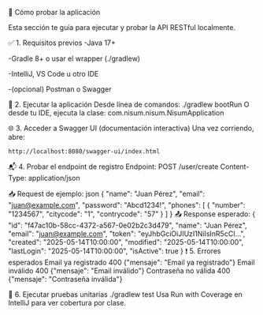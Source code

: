 🧪 Cómo probar la aplicación

Esta sección te guía para ejecutar y probar la API RESTful localmente.

✅ 1. Requisitos previos
   -Java 17+

   -Gradle 8+ o usar el wrapper (./gradlew)

   -IntelliJ, VS Code u otro IDE

   -(opcional) Postman o Swagger

🚀 2. Ejecutar la aplicación
    Desde línea de comandos:
    ./gradlew bootRun
    O desde tu IDE, ejecuta la clase: com.nisum.nisum.NisumApplication
    
🌐 3. Acceder a Swagger UI (documentación interactiva)
    Una vez corriendo, abre:

    http://localhost:8080/swagger-ui/index.html

📬 4. Probar el endpoint de registro
    Endpoint: POST /user/create
    Content-Type: application/json

📥 Request de ejemplo:
    json
    {
      "name": "Juan Pérez",
      "email": "juan@example.com",
      "password": "Abcd1234!",
      "phones": [
        {
          "number": "1234567",
          "citycode": "1",
          "contrycode": "57"
        }
      ]
    }
📤 Response esperado:
    {
      "id": "f47ac10b-58cc-4372-a567-0e02b2c3d479",
      "name": "Juan Pérez",
      "email": "juan@example.com",
      "token": "eyJhbGciOiJIUzI1NiIsInR5cCI...",
      "created": "2025-05-14T10:00:00",
      "modified": "2025-05-14T10:00:00",
      "lastLogin": "2025-05-14T10:00:00",
      "isActive": true
    }
❗ 5. Errores esperados
      Email ya registrado	400	{"mensaje": "Email ya registrado"}
      Email inválido	400	{"mensaje": "Email inválido"}
      Contraseña no válida	400	{"mensaje": "Contraseña inválida"}

🧪 6. Ejecutar pruebas unitarias
      ./gradlew test
      Usa Run with Coverage en IntelliJ para ver cobertura por clase.


